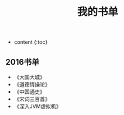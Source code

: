 ﻿---
layout: post
title: 我的书单
permalink: /books/
---

* content
{:toc}


2016书单
-----------------------------------------------------------------

+ 《大国大城》
+ 《道德情操论》
+ 《中国通史》
+ 《宋词三百首》
+ 《深入JVM虚拟机》

